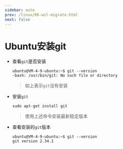 ```yaml
---
sidebar: auto
prev: /linux/06-wsl-migrate.html
next: false
---
```

# Ubuntu安装git
* 查看`git`是否安装
    ```shell
    ubuntu@VM-4-9-ubuntu:~$ git --version
    -bash: /usr/bin/git: No such file or directory
    ```
    > 如上表示`git`没有安装
* 安装`git`
    ```shell
    sudo apt-get install git
    ```
    > 使用上述命令安装最新稳定版本
* 查看安装的`git`版本
    ```shell
    ubuntu@VM-4-9-ubuntu:~$ git --version
    git version 2.34.1
    ```